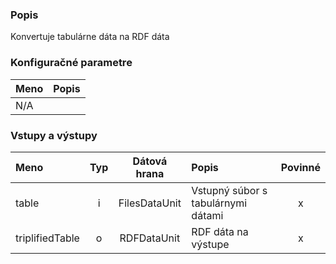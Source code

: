 ### Popis

Konvertuje tabulárne dáta na RDF dáta

### Konfiguračné parametre

| Meno | Popis |
|:----|:----|
|N/A||

### Vstupy a výstupy

|Meno |Typ | Dátová hrana | Popis | Povinné |
|:--------|:------:|:------:|:-------------|:---------------------:|
|table           |i| FilesDataUnit| Vstupný súbor s tabulárnymi dátami |x|
|triplifiedTable |o| RDFDataUnit  | RDF dáta na výstupe |x|
